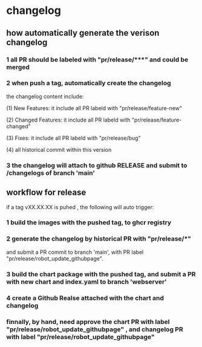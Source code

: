 # changelog

## how automatically generate the verison changelog

### 1 all PR should be labeled with "pr/release/***" and could be merged

### 2 when push a tag, automatically create the changelog

the changelog content include:

(1) New Features: it include all PR labeld with "pr/release/feature-new"

(2) Changed Features: it include all PR labeld with "pr/release/feature-changed"

(3) Fixes: it include all PR labeld with "pr/release/bug"

(4) all historical commit within this version

### 3 the changelog will attach to github RELEASE and submit to /changelogs of branch 'main'

## workflow for release

if a tag vXX.XX.XX is puhed , the following will auto trigger:

### 1 build the images with the pushed tag, to ghcr registry

### 2 generate the changelog by historical PR with "pr/release/*"

and submit a PR commit to branch 'main', with PR label "pr/release/robot_update_githubpage".

### 3 build the chart package with the pushed tag, and submit a PR with new chart and index.yaml to branch 'webserver'

### 4 create a Github Realse attached with the chart and changelog

### finnally, by hand, need approve the chart PR with label "pr/release/robot_update_githubpage" , and changelog PR with label "pr/release/robot_update_githubpage"
